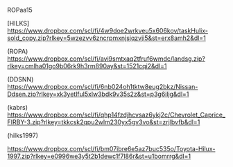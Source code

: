 ROPaa15

[HILKS]
https://www.dropbox.com/scl/fi/4w9doe2wrkveu5x606kov/taskHulix-sold_copy.zip?rlkey=5wzezvv6zncrpmxnjsjqzvji5&st=erx8amh2&dl=1

(ROPA)
https://www.dropbox.com/scl/fi/avi9smtxaq2tfruf6wmdc/landsg.zip?rlkey=cmlha01go9b06rk9h3rm890ay&st=1521cqi2&dl=1

(DDSNN)
https://www.dropbox.com/scl/fi/6nb024oh1tktw8eug2bkz/Nissan-Ddsen.zip?rlkey=xk3yetlful5xlw3bdk9v35s2z&st=p3g6iljg&dl=1

(kabrs)
https://www.dropbox.com/scl/fi/qhp14fzdjhcvsaz6ykj2c/Chevrolet_Caprice_FIRBY-3.zip?rlkey=tkkcsk2qpu2wlm230yx5gv3vo&st=zrjlbvfb&dl=1

(hilks1997)

https://www.dropbox.com/scl/fi/bm07ibre6e5az7buc535o/Toyota-Hilux-1997.zip?rlkey=e0996we3y5t2b1dewc1f7l86r&st=u1bomrrg&dl=1

